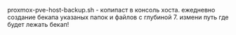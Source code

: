 
proxmox-pve-host-backup.sh - копипаст в консоль хоста. ежедневно создание бекапа указаных папок и файлов с глубиной 7. измени путь где будет лежать бекап!
